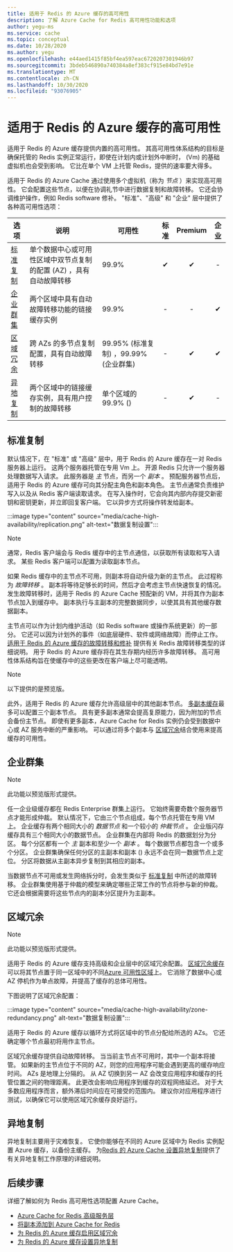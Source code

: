 ```yaml
---
title: 适用于 Redis 的 Azure 缓存的高可用性
description: 了解 Azure Cache for Redis 高可用性功能和选项
author: yegu-ms
ms.service: cache
ms.topic: conceptual
ms.date: 10/28/2020
ms.author: yegu
ms.openlocfilehash: e44aed1415f85bf4ea597eac6720207301946b97
ms.sourcegitcommit: 3bdeb546890a740384a8ef383cf915e84bd7e91e
ms.translationtype: MT
ms.contentlocale: zh-CN
ms.lasthandoff: 10/30/2020
ms.locfileid: "93076905"
---
```

# <a name="high-availability-for-azure-cache-for-redis"></a>适用于 Redis 的 Azure 缓存的高可用性

适用于 Redis 的 Azure 缓存提供内置的高可用性。 其高可用性体系结构的目标是确保托管的 Redis 实例正常运行，即使在计划内或计划外中断时， (Vm) 的基础虚拟机也会受到影响。 它比在单个 VM 上托管 Redis，提供的速率要大得多。

适用于 Redis 的 Azure Cache 通过使用多个虚拟机（称为 *节点* ）来实现高可用性。 它会配置这些节点，以便在协调礼节中进行数据复制和故障转移。 它还会协调维护操作，例如 Redis software 修补。 "标准"、"高级" 和 "企业" 层中提供了各种高可用性选项：

| 选项 | 说明 | 可用性 | 标准 | Premium | 企业 |
| ------------------- | ------- | ------- | :------: | :---: | :---: |
| [标准复制](#standard-replication)| 单个数据中心或可用性区域中双节点复制的配置 (AZ) ，具有自动故障转移 | 99.9% |✔|✔|-|
| [企业群集](#enterprise-cluster) | 两个区域中具有自动故障转移功能的链接缓存实例 | 99.9% |-|-|✔|
| [区域冗余](#zone-redundancy) | 跨 AZs 的多节点复制配置，具有自动故障转移 | 99.95% (标准复制) ，99.99% (企业群集)  |-|✔|✔|
| [异地复制](#geo-replication) | 两个区域中的链接缓存实例，具有用户控制的故障转移 | 单个区域的 99.9% ()  |-|✔|-|

## <a name="standard-replication"></a>标准复制

默认情况下，在 "标准" 或 "高级" 层中，用于 Redis 的 Azure 缓存在一对 Redis 服务器上运行。 这两个服务器托管在专用 Vm 上。 开源 Redis 只允许一个服务器处理数据写入请求。 此服务器是 *主* 节点，而另一个 *副本* 。 预配服务器节点后，适用于 Redis 的 Azure 缓存可向其分配主角色和副本角色。 主节点通常负责维护写入以及从 Redis 客户端读取请求。 在写入操作时，它会向其内部内存提交新密钥和密钥更新，并立即回复客户端。 它以异步方式将操作转发给副本。

:::image type="content" source="media/cache-high-availability/replication.png" alt-text="数据复制设置":::
   
>[!NOTE]
>通常，Redis 客户端会与 Redis 缓存中的主节点通信，以获取所有读取和写入请求。 某些 Redis 客户端可以配置为读取副本节点。
>
>

如果 Redis 缓存中的主节点不可用，则副本将自动升级为新的主节点。 此过程称为 *故障转移* 。 副本将等待足够长的时间，然后才会考虑主节点快速恢复的情况。 发生故障转移时，适用于 Redis 的 Azure Cache 预配新的 VM，并将其作为副本节点加入到缓存中。 副本执行与主副本的完整数据同步，以使其具有其他缓存数据副本。

主节点可以作为计划内维护活动（如 Redis software 或操作系统更新）的一部分。 它还可以因为计划外的事件（如底层硬件、软件或网络故障）而停止工作。 [适用于 Redis 的 Azure 缓存的故障转移和修补](cache-failover.md) 提供有关 Redis 故障转移类型的详细说明。 用于 Redis 的 Azure 缓存将在其生存期内经历许多故障转移。 高可用性体系结构旨在使缓存中的这些更改在客户端上尽可能透明。

>[!NOTE]
>以下提供的是预览版。
>
>

此外，适用于 Redis 的 Azure 缓存允许高级层中的其他副本节点。 [多副本缓存](cache-how-to-multi-replicas.md)最多可以配置三个副本节点。 具有更多副本通常会提高复原能力，因为附加的节点会备份主节点。 即使有更多副本，Azure Cache for Redis 实例仍会受到数据中心或 AZ 服务中断的严重影响。 可以通过将多个副本与 [区域冗余](#zone-redundancy)结合使用来提高缓存的可用性。

## <a name="enterprise-cluster"></a>企业群集

>[!NOTE]
>此功能以预览版形式提供。
>
>

任一企业级缓存都在 Redis Enterprise 群集上运行。 它始终需要奇数个服务器节点才能形成仲裁。 默认情况下，它由三个节点组成，每个节点托管在专用 VM 上。 企业缓存有两个相同大小的 *数据节点* 和一个较小的 *仲裁节点* 。 企业版闪存缓存具有三个相同大小的数据节点。 企业群集在内部将 Redis 的数据划分为分区。 每个分区都有一个 *主* 副本和至少一个 *副本* 。 每个数据节点都包含一个或多个分区。 企业群集确保任何分区的主副本和副本 () 永远不会在同一数据节点上定位。 分区将数据从主副本异步复制到其相应的副本。

当数据节点不可用或发生网络拆分时，会发生类似于 [标准复制](#standard-replication) 中所述的故障转移。 企业群集使用基于仲裁的模型来确定哪些正常工作的节点将参与新的仲裁。 它还会根据需要将这些节点内的副本分区提升为主副本。

## <a name="zone-redundancy"></a>区域冗余

>[!NOTE]
>此功能以预览版形式提供。
>
>

适用于 Redis 的 Azure 缓存支持高级和企业层中的区域冗余配置。 [区域冗余缓存](cache-how-to-zone-redundancy.md)可以将其节点置于同一区域中的不同[Azure 可用性区域](../availability-zones/az-overview.md)上。 它消除了数据中心或 AZ 停机作为单点故障，并提高了缓存的总体可用性。

下图说明了区域冗余配置：

:::image type="content" source="media/cache-high-availability/zone-redundancy.png" alt-text="数据复制设置":::
   
适用于 Redis 的 Azure 缓存以循环方式将区域中的节点分配给所选的 AZs。 它还确定哪个节点最初将用作主节点。

区域冗余缓存提供自动故障转移。 当当前主节点不可用时，其中一个副本将接管。 如果新的主节点位于不同的 AZ，则您的应用程序可能会遇到更高的缓存响应时间。 AZs 是地理上分隔的。 从 AZ 切换到另一 AZ 会改变应用程序和缓存的托管位置之间的物理距离。 此更改会影响应用程序到缓存的双程网络延迟。 对于大多数应用程序而言，额外滞后时间应在可接受的范围内。 建议你对应用程序进行测试，以确保它可以使用区域冗余缓存良好运行。

## <a name="geo-replication"></a>异地复制

异地复制主要用于灾难恢复。 它使你能够在不同的 Azure 区域中为 Redis 实例配置 Azure 缓存，以备份主缓存。 为[Redis 的 Azure Cache 设置异地复制](cache-how-to-geo-replication.md)提供了有关异地复制工作原理的详细说明。

## <a name="next-steps"></a>后续步骤

详细了解如何为 Redis 高可用性选项配置 Azure Cache。

* [Azure Cache for Redis 高级服务层](cache-overview.md#service-tiers)
* [将副本添加到 Azure Cache for Redis](cache-how-to-multi-replicas.md)
* [为 Redis 的 Azure 缓存启用区域冗余](cache-how-to-zone-redundancy.md)
* [为 Redis 的 Azure 缓存设置异地复制](cache-how-to-geo-replication.md)